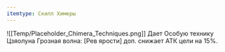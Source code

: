 ```yaml
---
itemtype: Скилл Химеры
---
```

![[Temp/Placeholder_Chimera_Techniques.png]]
Дает Особую технику Цзяолуна Грозная волна: [Рев ярости] доп. снижает АТК цели на 15%.
